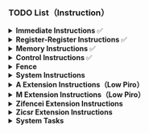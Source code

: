 ### TODO List（Instruction）

<details>
<summary><strong> Immediate Instructions </strong>✅</summary>

- [x] lui
- [x] auipc
- [x] addi
- [x] addiw
- [x] slti
- [x] sltiu
- [x] xori
- [x] ori
- [x] andi
- [x] slli
- [x] slliw
- [x] srli
- [x] srliw
- [x] srai
- [x] sraiw
</details>

<details>
<summary><strong> Register-Register Instructions </strong>✅</summary>

- [x] add
- [x] sub
- [x] addw
- [x] subw
- [x] sll
- [x] sllw
- [x] slt
- [x] sltu
- [x] xor
- [x] srl
- [x] srlw
- [x] sra
- [x] sraw
- [x] or
- [x] and
</details>

<details>
<summary><strong> Memory Instructions </strong>✅</summary>

- [x] lb
- [x] lh
- [x] lw
- [x] ld
- [x] lbu
- [x] lhu
- [x] lwu
- [x] sb
- [x] sh
- [x] sw
- [x] sd
</details>

<details>
<summary><strong> Control Instructions </strong>✅</summary>

- [x] jal
- [x] jalr
- [x] beq
- [x] bne
- [x] blt
- [x] bge
- [x] bltu
- [x] bgeu
</details>

<details>
<summary><strong> Fence </strong></summary>

- [ ] fence
</details>

<details>
<summary><strong> System Instructions </strong></summary>

- [ ] ecall
- [ ] ebreak
- [ ] uret
- [ ] sret
- [ ] mret
- [ ] wfi
- [ ] sfence.vma
</details>

<details>
<summary><strong> A Extension Instructions（Low Piro）</strong></summary>

- [ ] lr.w
- [ ] lr.d
- [ ] sc.w
- [ ] sc.d
- [ ] amoswap.w
- [ ] amoswap.d
- [ ] amoadd.w
- [ ] amoadd.d
- [ ] amoxor.w
- [ ] amoxor.d
- [ ] amoand.w
- [ ] amoand.d
- [ ] amoor.w
- [ ] amoor.d
- [ ] amomin.w
- [ ] amomin.d
- [ ] amomax.w
- [ ] amomax.d
- [ ] amominu.w
- [ ] amominu.d
- [ ] amomaxu.w
- [ ] amomaxu.d
</details>

<details>
<summary><strong> M Extension Instructions（Low Piro）</strong></summary>

- [ ] mul
- [ ] mulh
- [ ] mulhsu
- [ ] mulhu
- [ ] mulw
- [ ] div
- [ ] divu
- [ ] rem
- [ ] remu
- [ ] divw
- [ ] divuw
- [ ] remw
- [ ] remuw
</details>

<details>
<summary><strong> Zifencei Extension Instructions </strong></summary>

- [ ] fence.i
</details>

<details>
<summary><strong> Zicsr Extension Instructions</strong></summary>

- [ ] csrrw
- [ ] csrrs
- [ ] csrrc
- [ ] csrrwi
- [ ] csrrsi
- [ ] csrrci
</details>

<details>
<summary><strong> System Tasks </strong></summary>

- [x] L1 Instruction cache
- [ ] L1 Data cache
- [ ] TLB
- [ ] MMU(SV-48)
- [ ] AXI Bus
</details>